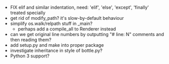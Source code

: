 * FIX elif and similar indentation, need: 'elif', 'else', 'except', 'finally' treated specially
* get rid of modify_path? it's slow-by-default behaviour
* simplify os.walk/relpath stuff in _main?
  - perhaps add a compile_all to Renderer instead
* can we get original line numbers by outputting "# line: N" comments and then reading them?
* add setup.py and make into proper package
* investigate inheritance in style of bottle.py?
* Python 3 support?
